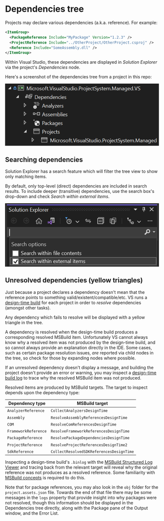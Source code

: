 # Dependencies tree

Projects may declare various dependencies (a.k.a. reference). For example:

```xml
<ItemGroup>
  <PackageReference Include="MyPackage" Version="1.2.3" />
  <ProjectReference Include="../OtherProject/OtherProject.csproj" />
  <Reference Include="SomeAssembly.dll" />
</ItemGroup>
```

Within Visual Studio, these dependencies are displayed in _Solution Explorer_ via the project's _Dependencies_ node.

Here's a screenshot of the dependencies tree from a project in this repo:

![Dependencies tree screenshot, from Visual Studio](img/dependencies-tree-example.png)

## Searching dependencies

Solution Explorer has a search feature which will filter the tree view to show only matching items.

By default, only top-level (direct) dependencies are included in search results. To include deeper (transitive) dependencies, use the search box's drop-down and check _Search within external items_.

![Dependencies tree screenshot, from Visual Studio](img/solution-explorer-search.png)

## Unresolved dependencies (yellow triangles)

Just because a project declares a dependency doesn't mean that the reference points to something valid/existent/compatible/etc. VS runs a [design-time build](design-time-builds.md) for each project in order to _resolve_ dependencies (amongst other tasks).

Any dependency which fails to resolve will be displayed with a yellow triangle in the tree.

A dependency is resolved when the design-time build produces a corresponding resolved MSBuild item. Unfortunately VS cannot always know why a resolved item was not produced by the design-time build, and so cannot always provide an explanation directly in the IDE. Some cases, such as certain package resolution issues, _are_ reported via child nodes in the tree, so check for those by expanding nodes where possible.

If an unresolved dependency doesn't display a message, and building the project doesn't provide an error or warning, you may inspect a [design-time build log](design-time-builds.md#diagnosing-design-time-builds) to trace why the resolved MSBuild item was not produced.

Resolved items are produced by MSBuild targets. The target to inspect depends upon the dependency type:

| Dependency type      | MSBuild target                           |
|----------------------|------------------------------------------|
| `AnalyzerReference`  | `CollectAnalyzersDesignTime`             |
| `Assembly`           | `ResolveAssemblyReferencesDesignTime`    |
| `COM`                | `ResolveComReferencesDesignTime`         |
| `FrameworkReference` | `ResolveFrameworkReferencesDesignTime`   |
| `PackageReference`   | `ResolvePackageDependenciesDesignTime`   |
| `ProjectReference`   | `ResolveProjectReferencesDesignTime2`    |
| `SdkReference`       | `CollectResolvedSDKReferencesDesignTime` |

Inspecting a design-time build's `.binlog` with the [MSBuild Structured Log Viewer](https://msbuildlog.com/) and tracing back from the relevant target will reveal why the original reference was not produces as a resolved reference. Some familiarity with [MSBuild concepts](https://learn.microsoft.com/visualstudio/msbuild/msbuild-concepts) is required to do this.

Note that for package references, you may also look in the `obj` folder for the `project.assets.json` file. Towards the end of that file there may be some messages in the `logs` property that provide insight into why packages were not resolved, though this information should be displayed in the Dependencies tree directly, along with the Package pane of the Output window, and the Error List.
